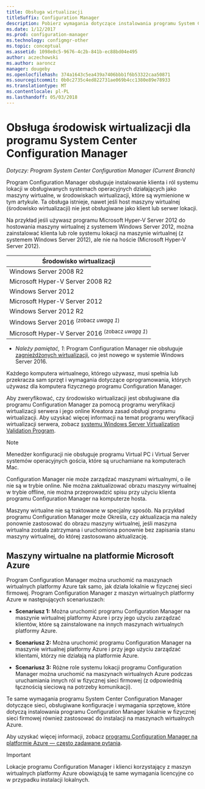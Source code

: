 ```yaml
---
title: Obsługa wirtualizacji
titleSuffix: Configuration Manager
description: Pobierz wymagania dotyczące instalowania programu System Center Configuration Manager klienta a role systemu lokacji w środowisku wirtualizacji.
ms.date: 1/12/2017
ms.prod: configuration-manager
ms.technology: configmgr-other
ms.topic: conceptual
ms.assetid: 1098e8c5-9676-4c2b-841b-ec88bd04e495
author: aczechowski
ms.author: aaroncz
manager: dougeby
ms.openlocfilehash: 374a1643c5ea439a7406bbb1f6b53322caa50871
ms.sourcegitcommit: 0b0c2735c4ed822731ae069b4cc1380e89e78933
ms.translationtype: MT
ms.contentlocale: pl-PL
ms.lasthandoff: 05/03/2018
---
```

# <a name="support-for-virtualization-environments-for-system-center-configuration-manager"></a>Obsługa środowisk wirtualizacji dla programu System Center Configuration Manager

*Dotyczy: Program System Center Configuration Manager (Current Branch)*

Program Configuration Manager obsługuje instalowanie klienta i ról systemu lokacji w obsługiwanych systemach operacyjnych działających jako maszyny wirtualne, w środowiskach wirtualizacji, które są wymienione w tym artykule. Ta obsługa istnieje, nawet jeśli host maszyny wirtualnej (środowisko wirtualizacji) nie jest obsługiwane jako klient lub serwer lokacji.  

 Na przykład jeśli używasz programu Microsoft Hyper-V Server 2012 do hostowania maszyny wirtualnej z systemem Windows Server 2012, można zainstalować klienta lub role systemu lokacji na maszynie wirtualnej (z systemem Windows Server 2012), ale nie na hoście (Microsoft Hyper-V Server 2012).  

|Środowisko wirtualizacji|  
|--------------------------------|  
|Windows Server 2008 R2|  
|Microsoft Hyper-V Server 2008 R2|  
|Windows Server 2012|  
|Microsoft Hyper-V Server 2012|  
|Windows Server 2012 R2|
|Windows Server 2016 <sup>(zobacz *uwagą 1*)</sup>|
|Microsoft Hyper-V Server 2016 <sup>(zobacz *uwagą 1*)|
-  *Należy pamiętać, 1*: Program Configuration Manager nie obsługuje [zagnieżdżonych wirtualizacji](https://technet.microsoft.com/windows-server-docs/compute/hyper-v/what-s-new-in-hyper-v-on-windows#a-namebkmknestedanested-virtualization-new), co jest nowego w systemie Windows Server 2016.


 Każdego komputera wirtualnego, którego używasz, musi spełnia lub przekracza sam sprzęt i wymagania dotyczące oprogramowania, których używasz dla komputera fizycznego programu Configuration Manager.  

 Aby zweryfikować, czy środowisko wirtualizacji jest obsługiwane dla programu Configuration Manager za pomocą programu weryfikacji wirtualizacji serwera i jego online Kreatora zasad obsługi programu wirtualizacji. Aby uzyskać więcej informacji na temat programu weryfikacji wirtualizacji serwera, zobacz [systemu Windows Server Virtualization Validation Program](https://www.windowsservercatalog.com/svvp.aspx).  

> [!NOTE]  
>  Menedżer konfiguracji nie obsługuje programu Virtual PC i Virtual Server systemów operacyjnych gościa, które są uruchamiane na komputerach Mac.  

Configuration Manager nie może zarządzać maszynami wirtualnymi, o ile nie są w trybie online. Nie można zaktualizować obrazu maszyny wirtualnej w trybie offline, nie można przeprowadzić spisu przy użyciu klienta programu Configuration Manager na komputerze hosta.  

Maszyny wirtualne nie są traktowane w specjalny sposób. Na przykład programu Configuration Manager może Określa, czy aktualizacja ma należy ponownie zastosować do obrazu maszyny wirtualnej, jeśli maszyna wirtualna została zatrzymana i uruchomiona ponownie bez zapisania stanu maszyny wirtualnej, do której zastosowano aktualizację.  

##  <a name="bkmk_Azure"></a> Maszyny wirtualne na platformie Microsoft Azure  
 Program Configuration Manager można uruchomić na maszynach wirtualnych platformy Azure tak samo, jak działa lokalnie w fizycznej sieci firmowej. Program Configuration Manager z maszyn wirtualnych platformy Azure w następujących scenariuszach:  

-   **Scenariusz 1:** Można uruchomić programu Configuration Manager na maszynie wirtualnej platformy Azure i przy jego użyciu zarządzać klientów, które są zainstalowane na innych maszynach wirtualnych platformy Azure.  

-   **Scenariusz 2:** Można uruchomić programu Configuration Manager na maszynie wirtualnej platformy Azure i przy jego użyciu zarządzać klientami, którzy nie działają na platformie Azure.  

-   **Scenariusz 3:** Różne role systemu lokacji programu Configuration Manager można uruchomić na maszynach wirtualnych Azure podczas uruchamiania innych ról w fizycznej sieci firmowej (z odpowiednią łącznością sieciową na potrzeby komunikacji).  

Te same wymagania programu System Center Configuration Manager dotyczące sieci, obsługiwane konfiguracje i wymagania sprzętowe, które dotyczą instalowania programu Configuration Manager lokalnie w fizycznej sieci firmowej również zastosować do instalacji na maszynach wirtualnych Azure.  

Aby uzyskać więcej informacji, zobacz [programu Configuration Manager na platformie Azure — często zadawane pytania](/sccm/core/understand/configuration-manager-on-azure).

> [!IMPORTANT]  
>  Lokacje programu Configuration Manager i klienci korzystający z maszyn wirtualnych platformy Azure obowiązują te same wymagania licencyjne co w przypadku instalacji lokalnych.  
